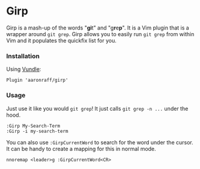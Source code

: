 # Girp

Girp is a mash-up of the words "**gi**t" and "g**r**e**p**". It is a Vim plugin that is a wrapper around `git grep`. Girp allows you to easily run `git grep` from within Vim and it populates the quickfix list for you.

### Installation

Using [Vundle](https://github.com/VundleVim/Vundle.vim):

```
Plugin 'aaronraff/girp'
```

### Usage
Just use it like you would `git grep`! It just calls `git grep -n ...` under the hood.

```
:Girp My-Search-Term
:Girp -i my-search-term
```

You can also use `:GirpCurrentWord` to search for the word under the cursor. It can be handy to create a mapping for this in normal mode.

```
nnoremap <leader>g :GirpCurrentWord<CR>
```
